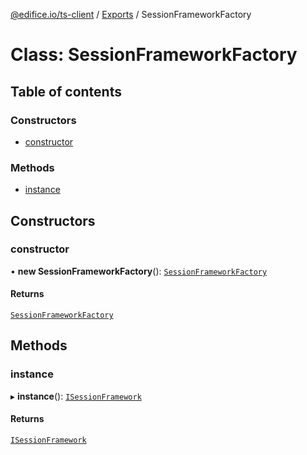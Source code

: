 [@edifice.io/ts-client](../README.md) / [Exports](../modules.md) / SessionFrameworkFactory

# Class: SessionFrameworkFactory

## Table of contents

### Constructors

- [constructor](SessionFrameworkFactory.md#constructor)

### Methods

- [instance](SessionFrameworkFactory.md#instance)

## Constructors

### constructor

• **new SessionFrameworkFactory**(): [`SessionFrameworkFactory`](SessionFrameworkFactory.md)

#### Returns

[`SessionFrameworkFactory`](SessionFrameworkFactory.md)

## Methods

### instance

▸ **instance**(): [`ISessionFramework`](../interfaces/ISessionFramework.md)

#### Returns

[`ISessionFramework`](../interfaces/ISessionFramework.md)

